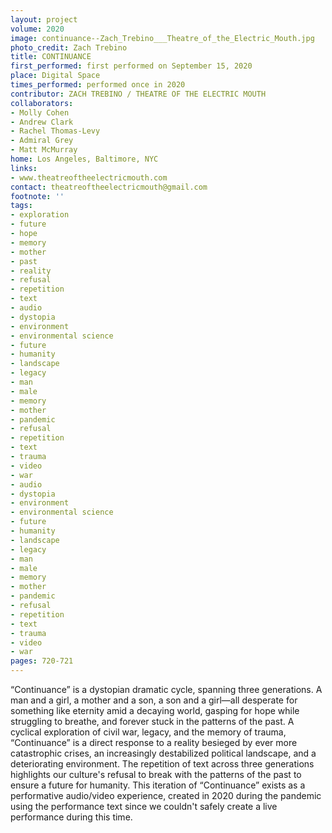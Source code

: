 ```yaml
---
layout: project
volume: 2020
image: continuance--Zach_Trebino___Theatre_of_the_Electric_Mouth.jpg
photo_credit: Zach Trebino
title: CONTINUANCE
first_performed: first performed on September 15, 2020
place: Digital Space
times_performed: performed once in 2020
contributor: ZACH TREBINO / THEATRE OF THE ELECTRIC MOUTH
collaborators:
- Molly Cohen
- Andrew Clark
- Rachel Thomas-Levy
- Admiral Grey
- Matt McMurray
home: Los Angeles, Baltimore, NYC
links:
- www.theatreoftheelectricmouth.com
contact: theatreoftheelectricmouth@gmail.com
footnote: ''
tags:
- exploration
- future
- hope
- memory
- mother
- past
- reality
- refusal
- repetition
- text
- audio
- dystopia
- environment
- environmental science
- future
- humanity
- landscape
- legacy
- man
- male
- memory
- mother
- pandemic
- refusal
- repetition
- text
- trauma
- video
- war
- audio
- dystopia
- environment
- environmental science
- future
- humanity
- landscape
- legacy
- man
- male
- memory
- mother
- pandemic
- refusal
- repetition
- text
- trauma
- video
- war
pages: 720-721
---
```


“Continuance” is a dystopian dramatic cycle, spanning three generations. A man and a girl, a mother and a son, a son and a girl—all desperate for something like eternity amid a decaying world, gasping for hope while struggling to breathe, and forever stuck in the patterns of the past. A cyclical exploration of civil war, legacy, and the memory of trauma, “Continuance” is a direct response to a reality besieged by ever more catastrophic crises, an increasingly destabilized political landscape, and a deteriorating environment. The repetition of text across three generations highlights our culture's refusal to break with the patterns of the past to ensure a future for humanity. This iteration of “Continuance” exists as a performative audio/video experience, created in 2020 during the pandemic using the performance text since we couldn't safely create a live performance during this time.